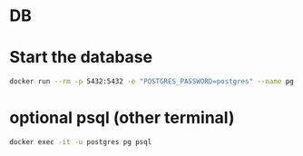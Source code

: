 # DB

# Start the database
```sh 
docker run --rm -p 5432:5432 -e "POSTGRES_PASSWORD=postgres" --name pg postgres:14
```

# optional psql (other terminal)
```sh
docker exec -it -u postgres pg psql
```
